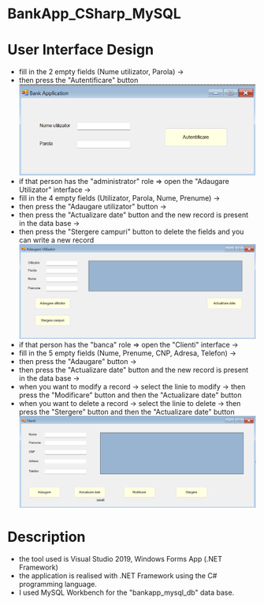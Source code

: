 # BankApp_CSharp_MySQL

# User Interface Design
- fill in the 2 empty fields (Nume utilizator, Parola) ->
- then press the "Autentificare" button
![](the%20Bank%20Application%20interface.png)
- if that person has the "administrator" role => open the "Adaugare Utilizator" interface ->
- fill in the 4 empty fields (Utilizator, Parola, Nume, Prenume) ->
- then press the "Adaugare utilizator" button ->
- then press the "Actualizare date" button and the new record is present in the data base ->
- then press the "Stergere campuri" button to delete the fields and you can write a new record
![](photo%20with%20the%20Adaugare%20Utilizator%20interface.png)
- if that person has the "banca" role => open the "Clienti" interface ->
- fill in the 5 empty fields (Nume, Prenume, CNP, Adresa, Telefon) ->
- then press the "Adaugare" button ->
- then press the "Actualizare date" button and the new record is present in the data base ->
- when you want to modify a record -> select the linie to modify -> then press the "Modificare" button and then the "Actualizare date" button
- when you want to delete a record -> select the linie to delete -> then press the "Stergere" button and then the "Actualizare date" button
![](photo%20with%20the%20Clienti%20interface.png)

# Description
- the tool used is Visual Studio 2019, Windows Forms App (.NET Framework)
- the application is realised with .NET Framework using the C# programming language.
- I used MySQL Workbench for the "bankapp_mysql_db" data base.

